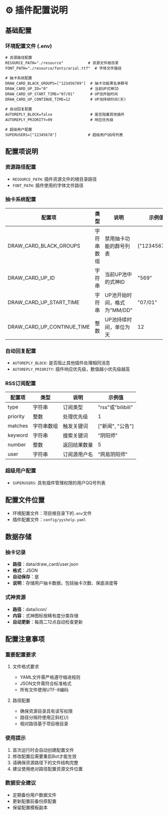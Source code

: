 # ⚙️ 插件配置说明

## 基础配置

### 环境配置文件 (.env)

```env
# 资源路径配置
RESOURCE_PATH="./resource"           # 资源文件根目录
FONT_PATH="./resource/fonts/arial.ttf"  # 字体文件路径

# 抽卡系统配置
DRAW_CARD_BLACK_GROUPS=["123456789"]  # 抽卡功能黑名单群号
DRAW_CARD_UP_ID="0"                   # 当前UP式神ID
DRAW_CARD_UP_START_TIME="07/01"       # UP池开始时间
DRAW_CARD_UP_CONTINUE_TIME=12         # UP池持续时间(天)

# 自动回复配置
AUTOREPLY_BLOCK=false                 # 是否阻塞其他插件
AUTOREPLY_PRIORITY=99                 # 响应优先级

# 超级用户配置
SUPERUSERS=["12345678"]              # 超级用户QQ号列表
```

## 配置项说明

### 资源路径配置
- `RESOURCE_PATH`: 插件资源文件的根目录路径
- `FONT_PATH`: 插件使用的字体文件路径

### 抽卡系统配置
| 配置项 | 类型 | 说明 | 示例值 |
|--------|------|------|--------|
| DRAW_CARD_BLACK_GROUPS | 字符串数组 | 禁用抽卡功能的群号列表 | ["123456789"] |
| DRAW_CARD_UP_ID | 字符串 | 当前UP池中的式神ID | "569" |
| DRAW_CARD_UP_START_TIME | 字符串 | UP池开始时间，格式为"MM/DD" | "07/01" |
| DRAW_CARD_UP_CONTINUE_TIME | 整数 | UP池持续时间，单位为天 | 12 |

### 自动回复配置
- `AUTOREPLY_BLOCK`: 是否阻止其他插件处理相同消息
- `AUTOREPLY_PRIORITY`: 插件响应优先级，数值越小优先级越高

### RSS订阅配置
| 配置项 | 类型 | 说明 | 示例值 |
|--------|------|------|--------|
| type | 字符串 | 订阅类型 | "rss"或"bilibili" |
| priority | 整数 | 处理优先级 | 1 |
| matches | 字符串数组 | 触发关键词 | ["新闻", "公告"] |
| keyword | 字符串 | 搜索关键词 | "阴阳师" |
| number | 整数 | 返回结果数量 | 5 |
| user | 字符串 | 订阅源用户名 | "网易阴阳师" |

### 超级用户配置
- `SUPERUSERS`: 具有插件管理权限的用户QQ号列表

## 配置文件位置
- 环境配置文件：项目根目录下的`.env`文件
- 插件配置文件：`config/yyshelp.yaml`

## 数据存储

### 抽卡记录
- **路径**：data/draw_card/user.json
- **格式**：JSON
- **自动保存**：是
- **说明**：存储用户抽卡数据，包括抽卡次数、保底进度等

### 式神资源
- **路径**：data/icon/
- **内容**：式神图标按稀有度分类存储
- **自动更新**：每周二12点自动检查更新

## 配置注意事项

### 重要配置要求
1. 文件格式要求
   - YAML文件需严格遵守缩进规则
   - JSON文件需符合标准格式
   - 所有文件使用UTF-8编码

2. 路径配置
   - 确保资源目录具有读写权限
   - 路径分隔符使用正斜杠(/)
   - 相对路径基于项目根目录

### 使用提示
1. 首次运行时会自动创建配置文件
2. 修改配置后需要重启Bot才能生效
3. 请确保资源路径下的文件结构完整
4. 建议使用绝对路径配置资源文件位置

### 数据安全建议
- 定期备份用户数据文件
- 更新配置前备份原配置
- 保留配置模板副本